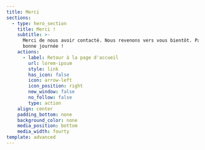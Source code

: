 ```yaml
---
title: Merci
sections:
  - type: hero_section
    title: Merci !
    subtitle: >-
      Merci de nous avoir contacté. Nous revenons vers vous bientôt. Passez une
      bonne journée !
    actions:
      - label: Retour à la page d'accueil
        url: lorem-ipsum
        style: link
        has_icon: false
        icon: arrow-left
        icon_position: right
        new_window: false
        no_follow: false
        type: action
    align: center
    padding_bottom: none
    background_color: none
    media_position: bottom
    media_width: fourty
template: advanced
---
```


